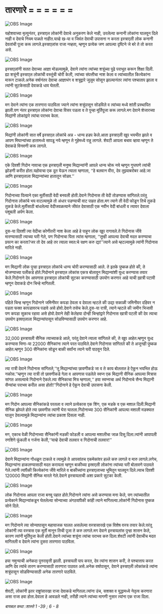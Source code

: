 # तारणारे = = = = = =

![OBS Image](https://cdn.door43.org/obs/jpg/360px/obs-en-16-01.jpg)

यहोशवाच्या मृत्युनंतर, इस्त्राएल लोकांनी देवाचे अनुकरण केले नाही, उरलेल्या कनानी लोकांना घालवून दिले नाही व देवाचे नियम पाळले नाहीत.याव्हे ख-या व जिवंत देवाची उपासना न करता इस्त्राएली लोक कनानी देवतांची पूजा करू लागले.इस्त्राएलांस राजा नव्हता, म्हणून प्रत्येक जण आपल्या दृष्टिने जे बरे ते तो करत असे.

![OBS Image](https://cdn.door43.org/obs/jpg/360px/obs-en-16-02.jpg)

इस्त्राएलांनी सतत देवाच्या आज्ञा मोडल्यामुळे, देवाने त्यांना त्यांच्या शत्रूंच्या पुढे पराभूत करून शिक्षा दिली. ह्या शत्रूंनी इस्त्राएल लोकांची वस्तूंची चोरी केली, त्यांच्या संपत्तीचा नाश केला व त्यांच्यातील कित्येकांना मारून टाकले.अनेक वर्षानंतर देवाचा आज्ञाभंग व शत्रूद्वारे जुलूम सोसून झाल्यानंतर त्यांना पश्चाताप झाला व त्यांनी सुटकेसाठी देवाकडे धाव घेतली.

![OBS Image](https://cdn.door43.org/obs/jpg/360px/obs-en-16-03.jpg)

मग देवाने त्यांना एक तारणारा पाठविला ज्याने त्यांना शत्रूंपासून सोडविले व त्यांच्या मध्ये शांती प्रस्थापित झाली.पण नंतर इस्त्राएल लोकांना देवाचा विसर पडला व ते पुन्हा मूर्तिपूजा करू लागले.मग देवाने शेजारच्या मिद्यांनी लोकांद्वारे त्यांचा पराभव केला.

![OBS Image](https://cdn.door43.org/obs/jpg/360px/obs-en-16-04.jpg)

मिद्यांनी लोकांनी सात वर्षे इस्त्राएल लोकांचे अन्न - धान्य हडप केले.आता इस्त्राएली खूप भयभीत झाले व आपण मिघान्यांच्या हातामध्ये सापडू नये म्हणून ते गुहेमध्ये राहू लागले.  ‌‌‌शेवटी आपला बचाव व्हावा म्हणून ते देवाकडे विनवणी करू लागले.

![OBS Image](https://cdn.door43.org/obs/jpg/360px/obs-en-16-05.jpg)

‌‌‌एके दिवशी गिदोन नावाचा एक इस्त्राएली मनुष्य मिद्यान्यांनी आपले धान्य चोरू नये म्हणून गुप्तपणे त्यांची झोडणी करीत होता.‌‌‌यहोवाचा एक दूत येऊन त्याला म्हणाला, ‘‘हे बलवान वीरा, देव तुझ्याबरोबर आहे.‌‌‌जा आणि इस्त्राएलाला मिद्यान्यांच्या हातातून सोडव.’’

![OBS Image](https://cdn.door43.org/obs/jpg/360px/obs-en-16-06.jpg)

‌‌‌गिदोनाच्या पित्याने एका मूर्तीसाठी वेदी बनवली होती.‌‌‌देवाने गिदोनास ती वेदी तोडण्यास सांगितले.‌‌‌‌‌‌परंतु गिदोनास लोकांचे भय वाटल्यामुळे तो अंधार पडण्याची वाट पाहत होता.‌‌‌मग त्याने ती वेदी फोडून तिचे तुकडे तुकडे केले.‌‌मुर्तीसाठी बांधलेल्या वेदीजवळ‌त्याने जीवंत देवासाठी एक नवीन वेदी बांधली व त्यावर देवाला पशूबली अर्पण केला.

![OBS Image](https://cdn.door43.org/obs/jpg/360px/obs-en-16-07.jpg)

‌‌‌दुस-या दिवशी त्या वेदीचा कोणीतरी नाश केला आहे हे पाहून लोक खूप रागावले.‌‌‌ते गिदोनास जीवे मारण्यासाठी त्याच्या घरी गेले, पण गिदोनाचा पिता त्यांस म्हणाला, ‘‘तूम्ही आपल्या देवाची मदत करण्याचा प्रयत्न का करता?‌‌‌जर तो देव आहे तर त्याला स्वत:चे रक्षण करु द्या!’’‌‌‌त्याने असे म्हटल्यामुळे त्यांनी गिदोनास मारिले नाही.

![OBS Image](https://cdn.door43.org/obs/jpg/360px/obs-en-16-08.jpg)

‌‌‌मग मिद्यानी लोक पुन्हा इस्त्राएल लोकांचे धान्य चोरी करण्यासाठी आले.
‌‌‌ते इतके पुष्कळ होते की, ते मोजण्याच्या पलीकडे होते.‌‌‌गिदोनाने इस्त्राएल लोकांस एकत्र बोलावून मिद्यान्यांशी युध्द करण्यास तयार केले.‌‌‌गिदोनाने देव आपणास इस्त्राएल लोकांची सुटका करण्यासाठी उपयोग करणार आहे याची खा़त्री पटावी म्हणून देवाकडे दोन चिन्हे मागितली.

![OBS Image](https://cdn.door43.org/obs/jpg/360px/obs-en-16-09.jpg)

‌‌‌पहिले चिन्ह म्हणून गिदोनाने जमिनीवर कपडा ठेवला व  देवाला म्हटले की उद्या सकाळी जमिनीवर दहिवर न पडता फक्त कापडावरच पडावे असे होवो.‌‌‌देवाने तसेच केले.‌‌‌दुस-या रात्री, त्याने म्हटले की जमीन भिजावी पण कपडा सुकाच रहावा असे होवो.‌‌‌देवाने तेही केले‌‌‌हया दोन्ही चिन्हांद्वारे गिदोनास खात्री पटली की देव त्याचा उपयोग इस्राएलाला मिद्यान्यांपासून सोडविण्यासाठी उपयोग करणार आहे.

![OBS Image](https://cdn.door43.org/obs/jpg/360px/obs-en-16-10.jpg)

‌‌‌32,000 इस्त्रायली सैनिक त्याच्याकडे आले, परंतु देवाने त्याला सांगितले की, ते खूप आहेत.‌‌‌म्हणून युध्द करण्यास भिणा-या  22000 सैनिकांना त्याने परत पाठविले.‌‌‌देवाने गिदोनास सांगितले की ते अजूनही पुष्कळ आहेत.‌‌‌म्हणून 300 सैनिकांना सोडून बाकी सर्वांना त्याने घरी पाठवून दिले.

![OBS Image](https://cdn.door43.org/obs/jpg/360px/obs-en-16-11.jpg)

‌‌‌त्या रात्री देवाने गिदोनास सांगितले,‘‘तू मिद्यान्यांच्या छावणीकडे जा व ते काय बोलतात हे ऐकून भयभित होऊ नकोस.’’‌‌‌म्हणून त्या रात्री तो छावणीकडे गेला व आपणास पडलेले स्वप्न एक मिद्यानी सैनिक आपल्या मित्रास सांगत असल्याचे गिदोनाने ऐकले.‌‌‌त्या सैनिकाचा मित्र म्हणाला,‘‘ हया स्वप्नाचा अर्थ गिदोनाचे सैन्य मिद्यानी सैन्यांचा पराभव करील असा होतो!’’‌‌‌गिदोनाने हे ऐकून देवाची उपासना केली.

![OBS Image](https://cdn.door43.org/obs/jpg/360px/obs-en-16-12.jpg)

‌‌‌मग गिदोन आपल्या सैनिकांकडे परतला व त्याने प्रत्येकास एक शिंग, एक मडके व एक मशाल दिली.‌‌‌मिद्यानी सैनिक झोपले होते त्या छावणीस त्यांनी घेरा घातला.गिदोनाच्या 300 सैनिकांनी आपल्या मशाली मडक्यात घालून ठेवल्यामुळे मिद्यान्यांना त्यांचा प्रकाश दिसला नाही.

![OBS Image](https://cdn.door43.org/obs/jpg/360px/obs-en-16-13.jpg)

‌‌‌मग, एकाच वेळी गिदोनाच्या सैनिकांनी मडकी फोडली व आपल्या मशालीचा जाळ दिसू दिला.‌‌‌त्यांनी आपापली रणशिंगे फूंकली व गर्जना केली,‘‘याव्हे देवाची तलवार व गिदोनाची तलवार!’’

![OBS Image](https://cdn.door43.org/obs/jpg/360px/obs-en-16-14.jpg)

‌‌‌देवाने मिद्यान्यांना गोंधळून टाकले व त्यामुळे ते आपसांतच एकमेकांवर हल्ले करु लागले व मारु लागले.‌‌‌लगेच, मिद्यान्यांना हाकलण्यासाठी मदत करायला म्हणून बाकीच्या इस्राएली लोकांना त्यांच्या घरी बोलावणे पाठवले गेले.‌‌‌त्यांनी त्यांपैकी कित्येकांना जीवे मारिले व बाकीच्यांना इस्त्राएलाच्या भूमितून घालवून दिले.‌‌‌त्याच दिवशी 120000 मिद्यांनी सैनिक मारले गेले.‌‌‌देवाने इस्त्रायलाची अशा प्रकारे सुटका केली.

![OBS Image](https://cdn.door43.org/obs/jpg/360px/obs-en-16-15.jpg)

‌‌‌लोक गिदोनास आपला राजा बनवू पहात होते.‌‌‌गिदोनाने त्यांना असे करण्यास मना केले, पण त्यांच्यातील प्रत्येकाने  मिद्यान्यांकडून घेतलेल्या सोन्याच्या अंगठयांपैकी कांही त्याने मागितल्या.‌‌‌लोकांनी गिदोनास पुष्कळ सोने दिले.

![OBS Image](https://cdn.door43.org/obs/jpg/360px/obs-en-16-16.jpg)

‌‌‌मग गिदोनाने त्या सोन्यापासून महायाजक घालत असलेल्या वस्त्रासारखे एक विशेष वस्त्र तयार केले.‌‌‌परंतू लोकांनी त्या वस्त्रास एक मूर्ती मानून तिची पूजा ते करु लागले.‌‌‌मग देवाने इस्त्रायलांस पुन्हा शासन केले, कारण त्यांनी मूर्तिपूजा केली होती.‌‌‌देवाने त्यांच्या शत्रूंना त्यांचा पराभव करु दिला.‌‌‌शेवटी त्यांनी देवाचीच मदत मागितली व देवाने त्यांना दुसरा तारणारा पाठविला.

![OBS Image](https://cdn.door43.org/obs/jpg/360px/obs-en-16-17.jpg)

‌‌‌हया नमुन्याची अनेकदा पुनरावृत्ती झाली. इस्त्रायली पाप करत, देव त्यांना शासन करी, ते पश्चात्ताप करत आणि देव त्यांचे तारण करण्यासाठी तारणारा पाठवत असे.‌‌‌अनेक वर्षापासून, देवाने इस्त्राएली लोकांकडे त्यांना शत्रूंपासून सोडविण्यासाठी अनेक तारणारे पाठविले.

![OBS Image](https://cdn.door43.org/obs/jpg/360px/obs-en-16-18.jpg)

‌‌‌शेवटी, लोकांनी इतर राष्ट्रांसारखा राजा देवाकडे मागितला.‌‌‌त्यांना उंच, सशक्त व युद्धामध्ये नेतृत्व करणारा असा राजा हवा होता.‌‌‌देवाला हे आवडले नाही, तरीही त्याने त्यांच्या मागणी नुसार त्यांना एक राजा दिला.

_बायबल कथा :‌‌‌शास्ते 1 -39 ; 6 - 8_